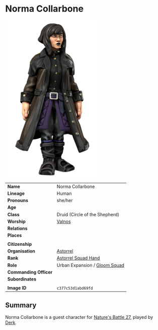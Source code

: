# Norma Collarbone

<img src="https://raw.githubusercontent.com/jesskelsall/astarus-images/main/characters/portraits/c377c53d1abd69fd.png" height="500" />

|||
| --- | --- |
| **Name** | Norma Collarbone | character.3
| **Lineage** | Human |
| **Pronouns** | she/her |
| **Age** | |
| **Class** | Druid (Circle of the Shepherd) |
| **Worship** | [Valnos](../gods/deities/valnos.md) |
| **Relations** | |
| **Places** | |
|||
| **Citizenship** | |
| **Organisation** | [Astorrel](../organisations/astorrel/astorrel.md) |
| **Rank** | [Astorrel Squad Hand](../organisations/astorrel/ranks/astorrel-squad-hand.md) |
| **Role** | Urban Expansion / [Gloom Squad](../organisations/astorrel/squads/gloom-squad.md) |
| **Commanding Officer** | |
| **Subordinates** | |
|||
| **Image ID** | `c377c53d1abd69fd` |

## Summary

Norma Collarbone is a guest character for [Nature's Battle 27](../storylines/natures-battle-27.md), played by [Derk](../players/derk.md).

